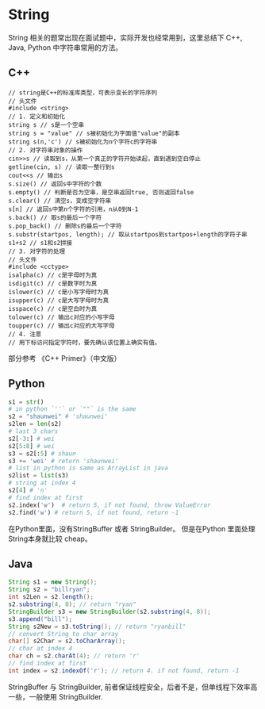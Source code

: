 # String

String 相关的题常出现在面试题中，实际开发也经常用到，这里总结下 C++, Java, Python 中字符串常用的方法。

## C++
```
// string是C++的标准库类型，可表示变长的字符序列
// 头文件
#include <string>
// 1. 定义和初始化
string s // s是一个空串
string s = "value" // s被初始化为字面值"value"的副本
string s(n,'c') // s被初始化为n个字符c的字符串
// 2. 对字符串对象的操作
cin>>s // 读取到s，从第一个真正的字符开始读起，直到遇到空白停止
getline(cin, s) // 读取一整行到s
cout<<s // 输出s
s.size() // 返回s中字符的个数
s.empty() // 判断是否为空串，是空串返回true, 否则返回false
s.clear() // 清空s，变成空字符串
s[n] // 返回s中第n个字符的引用，n从0到N-1
s.back() // 取s的最后一个字符
s.pop_back() // 删除s的最后一个字符
s.substr(startpos, length); // 取从startpos到startpos+length的字符子串
s1+s2 // s1和s2拼接
// 3. 对字符的处理
// 头文件
#include <cctype>
isalpha(c) // c是字母时为真
isdigit(c) // c是数字时为真
islower(c) // c是小写字母时为真
isupper(c) // c是大写字母时为真
isspace(c) // c是空白时为真
tolower(c) // 输出c对应的小写字母
toupper(c) // 输出c对应的大写字母
// 4. 注意
// 用下标访问指定字符时，要先确认该位置上确实有值。
```
部分参考 《C++ Primer》（中文版）
  
  
## Python

```python
s1 = str()
# in python `''` or `""` is the same
s2 = "shaunwei" # 'shaunwei'
s2len = len(s2)
# last 3 chars
s2[-3:] # wei
s2[5:8] # wei
s3 = s2[:5] # shaun
s3 += 'wei' # return 'shaunwei'
# list in python is same as ArrayList in java
s2list = list(s3)
# string at index 4
s2[4] # 'n'
# find index at first
s2.index('w')  # return 5, if not found, throw ValueError
s2.find('w') # return 5, if not found, return -1
```

在Python里面，没有StringBuffer 或者 StringBuilder。 但是在Python 里面处理String本身就比较 cheap。

## Java

```java
String s1 = new String();
String s2 = "billryan";
int s2Len = s2.length();
s2.substring(4, 8); // return "ryan"
StringBuilder s3 = new StringBuilder(s2.substring(4, 8));
s3.append("bill");
String s2New = s3.toString(); // return "ryanbill"
// convert String to char array
char[] s2Char = s2.toCharArray();
// char at index 4
char ch = s2.charAt(4); // return 'r'
// find index at first
int index = s2.indexOf('r'); // return 4. if not found, return -1
```

StringBuffer 与 StringBuilder, 前者保证线程安全，后者不是，但单线程下效率高一些，一般使用 StringBuilder.
